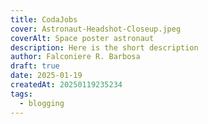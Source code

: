 ```yaml
---
title: CodaJobs
cover: Astronaut-Headshot-Closeup.jpeg
coverAlt: Space poster astronaut
description: Here is the short description
author: Falconiere R. Barbosa
draft: true
date: 2025-01-19
createdAt: 20250119235234
tags:
  - blogging
---
```

